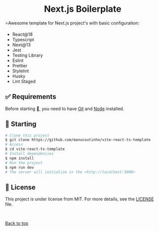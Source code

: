 <h1 align="center">Next.js Boilerplate</h1>

⭐Awesome template for Next.js project's with basic configuration:

- React@18
- Typescript
- Next@13
- Jest
- Testing Library
- Eslint
- Prettier
- Stylelint
- Husky
- Lint Staged

## :white_check_mark: Requirements

Before starting :checkered_flag:, you need to have [Git](https://git-scm.com) and [Node](https://nodejs.org/en/) installed.

## :checkered_flag: Starting

```bash
# Clone this project
$ git clone https://github.com/manucoutinho/vite-react-ts-template
# Access
$ cd vite-react-ts-template
# Install dependencies
$ npm install
# Run the project
$ npm run dev
# The server will initialize in the <http://localhost:3000>
```

## :memo: License

This project is under license from MIT. For more details, see the [LICENSE](LICENSE.md) file.

&#xa0;

<a href="#top">Back to top</a>
